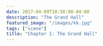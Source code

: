 ```yaml
---
date: 2017-04-09T10:58:08-04:00
description: "The Grand Hall"
featured_image: "/images/kk.jpg"
tags: ["scene"]
title: "Chapter I: The Grand Hall"
---
```


